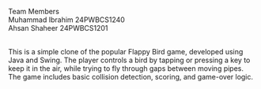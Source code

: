 Team Members <br>
Muhammad Ibrahim 24PWBCS1240 <br>
Ahsan Shaheer 24PWBCS1201 <br><br>

This is a simple clone of the popular Flappy Bird game, developed using Java and Swing. The player controls a bird by tapping or pressing a key to keep it in the air, while trying to fly through gaps between moving pipes. The game includes basic collision detection, scoring, and game-over logic.
